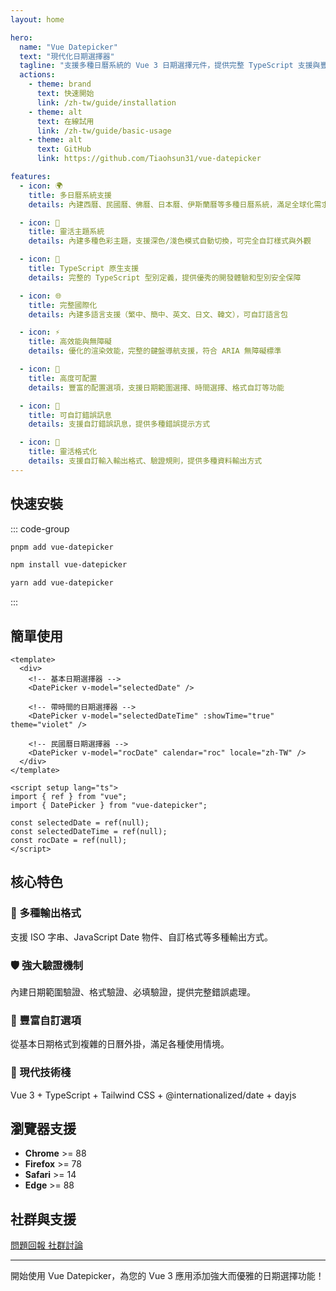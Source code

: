 ```yaml
---
layout: home

hero:
  name: "Vue Datepicker"
  text: "現代化日期選擇器"
  tagline: "支援多種日曆系統的 Vue 3 日期選擇元件，提供完整 TypeScript 支援與豐富自訂選項"
  actions:
    - theme: brand
      text: 快速開始
      link: /zh-tw/guide/installation
    - theme: alt
      text: 在線試用
      link: /zh-tw/guide/basic-usage
    - theme: alt
      text: GitHub
      link: https://github.com/Tiaohsun31/vue-datepicker

features:
  - icon: 🌍
    title: 多日曆系統支援
    details: 內建西曆、民國曆、佛曆、日本曆、伊斯蘭曆等多種日曆系統，滿足全球化需求

  - icon: 🎨
    title: 靈活主題系統
    details: 內建多種色彩主題，支援深色/淺色模式自動切換，可完全自訂樣式與外觀

  - icon: 📘
    title: TypeScript 原生支援
    details: 完整的 TypeScript 型別定義，提供優秀的開發體驗和型別安全保障

  - icon: 🌐
    title: 完整國際化
    details: 內建多語言支援（繁中、簡中、英文、日文、韓文），可自訂語言包

  - icon: ⚡
    title: 高效能與無障礙
    details: 優化的渲染效能，完整的鍵盤導航支援，符合 ARIA 無障礙標準

  - icon: 🔧
    title: 高度可配置
    details: 豐富的配置選項，支援日期範圍選擇、時間選擇、格式自訂等功能

  - icon: 👀
    title: 可自訂錯誤訊息
    details: 支援自訂錯誤訊息，提供多種錯誤提示方式

  - icon: 📝
    title: 靈活格式化
    details: 支援自訂輸入輸出格式、驗證規則，提供多種資料輸出方式
---
```


## 快速安裝

::: code-group

```bash [pnpm]
pnpm add vue-datepicker
```

```bash [npm]
npm install vue-datepicker
```

```bash [yarn]
yarn add vue-datepicker
```

:::

## 簡單使用

```vue
<template>
  <div>
    <!-- 基本日期選擇器 -->
    <DatePicker v-model="selectedDate" />

    <!-- 帶時間的日期選擇器 -->
    <DatePicker v-model="selectedDateTime" :showTime="true" theme="violet" />

    <!-- 民國曆日期選擇器 -->
    <DatePicker v-model="rocDate" calendar="roc" locale="zh-TW" />
  </div>
</template>

<script setup lang="ts">
import { ref } from "vue";
import { DatePicker } from "vue-datepicker";

const selectedDate = ref(null);
const selectedDateTime = ref(null);
const rocDate = ref(null);
</script>
```

## 核心特色

### 🎯 多種輸出格式

支援 ISO 字串、JavaScript Date 物件、自訂格式等多種輸出方式。

### 🛡️ 強大驗證機制

內建日期範圍驗證、格式驗證、必填驗證，提供完整錯誤處理。

### 🎪 豐富自訂選項

從基本日期格式到複雜的日曆外掛，滿足各種使用情境。

### 🚀 現代技術棧

Vue 3 + TypeScript + Tailwind CSS + @internationalized/date + dayjs

## 瀏覽器支援

- **Chrome** >= 88
- **Firefox** >= 78
- **Safari** >= 14
- **Edge** >= 88

## 社群與支援

<div class="flex gap-4">
  <a href="https://github.com/Tiaohsun31/vue-datepicker/issues" target="_blank">
    <span class="vpi-github"></span>
    問題回報
  </a>
  <a href="https://github.com/Tiaohsun31/vue-datepicker/discussions" target="_blank">
    <span class="vpi-comments"></span>
    社群討論
  </a>
</div>

---

<div class="hero-bottom">
  <p class="description">
    開始使用 Vue Datepicker，為您的 Vue 3 應用添加強大而優雅的日期選擇功能！
  </p>
</div>
